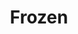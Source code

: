 ---
ee_id: '4271'
site: '1'
type: '2'
long_id: 2015-021 Frozen
url: 2015-021-frozen
title: Frozen
year: '2015'
medium: Foam pool noodle, eKids Di-M40FR Frozen iHome co-brand headphones, blue iPod
  Nano, Disney’s Frozen “Let It Go” MPEG-1 Audio Layer III file player, socks
commission:
dims:
pitch:
ps:
live_url:
related:
youtube:
imgs: frozen-2015-021-full-database-team-JL.jpg,frozen-2015-021-detail-database-EK.jpg,frozen-2015-021-detail-database-team-JL.jpg
subheading:
display_year: '2015'
download:
add_credit:
add_credits:
related_code:
layout: things-i-made
---